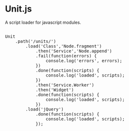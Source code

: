 Unit.js
=======

A script loader for javascript modules.

<pre>

Unit
	.path('/units/')
		.load('Class','Node.fragment')
			.then('Service','Node.append')
			.fail(function(errors) {
				console.log('errors', errors);
			})
			.done(function(scripts) {
				console.log('loaded', scripts);
			})
			.then('Service.Worker')
			.then('Widget')
			.done(function(scripts) {
				console.log('loaded', scripts);
			})
		.load('jQuery')
			.done(function(scripts) {
				console.log('loaded', scripts);
			});
</pre>